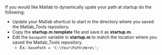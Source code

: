 If you would like Matlab to dynamically upate your path at startup do the following:
- Update your Matlab shortcut to start in the directory where you saved the Matlab_Tools repository.
- Copy the **startup.m.template** file and save it as **startup.m**.
- Edit the `basepath` variable in **startup.m** to match the location where you saved the Matlab_Tools repository.
    - Ex.: `basePath = 'C:\Your\Path\Here\';`